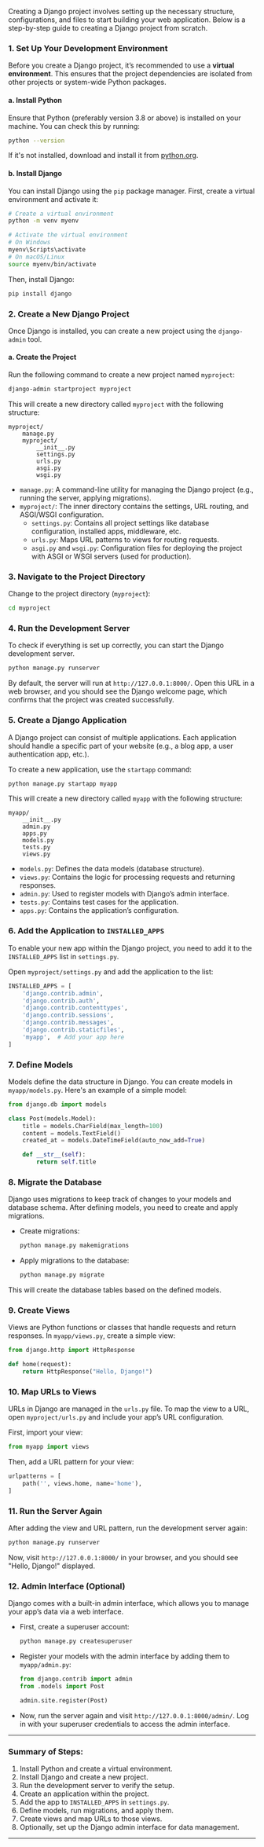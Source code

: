 Creating a Django project involves setting up the necessary structure, configurations, and files to start building your web application. Below is a step-by-step guide to creating a Django project from scratch.

### 1. **Set Up Your Development Environment**
Before you create a Django project, it’s recommended to use a **virtual environment**. This ensures that the project dependencies are isolated from other projects or system-wide Python packages.

#### a. **Install Python**
Ensure that Python (preferably version 3.8 or above) is installed on your machine. You can check this by running:
```bash
python --version
```

If it's not installed, download and install it from [python.org](https://www.python.org/downloads/).

#### b. **Install Django**
You can install Django using the `pip` package manager. First, create a virtual environment and activate it:
```bash
# Create a virtual environment
python -m venv myenv

# Activate the virtual environment
# On Windows
myenv\Scripts\activate
# On macOS/Linux
source myenv/bin/activate
```

Then, install Django:
```bash
pip install django
```

### 2. **Create a New Django Project**
Once Django is installed, you can create a new project using the `django-admin` tool.

#### a. **Create the Project**
Run the following command to create a new project named `myproject`:
```bash
django-admin startproject myproject
```

This will create a new directory called `myproject` with the following structure:

```
myproject/
    manage.py
    myproject/
        __init__.py
        settings.py
        urls.py
        asgi.py
        wsgi.py
```

- `manage.py`: A command-line utility for managing the Django project (e.g., running the server, applying migrations).
- `myproject/`: The inner directory contains the settings, URL routing, and ASGI/WSGI configuration.
  - `settings.py`: Contains all project settings like database configuration, installed apps, middleware, etc.
  - `urls.py`: Maps URL patterns to views for routing requests.
  - `asgi.py` and `wsgi.py`: Configuration files for deploying the project with ASGI or WSGI servers (used for production).

### 3. **Navigate to the Project Directory**
Change to the project directory (`myproject`):
```bash
cd myproject
```

### 4. **Run the Development Server**
To check if everything is set up correctly, you can start the Django development server.

```bash
python manage.py runserver
```

By default, the server will run at `http://127.0.0.1:8000/`. Open this URL in a web browser, and you should see the Django welcome page, which confirms that the project was created successfully.

### 5. **Create a Django Application**
A Django project can consist of multiple applications. Each application should handle a specific part of your website (e.g., a blog app, a user authentication app, etc.).

To create a new application, use the `startapp` command:
```bash
python manage.py startapp myapp
```

This will create a new directory called `myapp` with the following structure:

```
myapp/
    __init__.py
    admin.py
    apps.py
    models.py
    tests.py
    views.py
```

- `models.py`: Defines the data models (database structure).
- `views.py`: Contains the logic for processing requests and returning responses.
- `admin.py`: Used to register models with Django’s admin interface.
- `tests.py`: Contains test cases for the application.
- `apps.py`: Contains the application’s configuration.

### 6. **Add the Application to `INSTALLED_APPS`**
To enable your new app within the Django project, you need to add it to the `INSTALLED_APPS` list in `settings.py`.

Open `myproject/settings.py` and add the application to the list:
```python
INSTALLED_APPS = [
    'django.contrib.admin',
    'django.contrib.auth',
    'django.contrib.contenttypes',
    'django.contrib.sessions',
    'django.contrib.messages',
    'django.contrib.staticfiles',
    'myapp',  # Add your app here
]
```

### 7. **Define Models**
Models define the data structure in Django. You can create models in `myapp/models.py`. Here's an example of a simple model:
```python
from django.db import models

class Post(models.Model):
    title = models.CharField(max_length=100)
    content = models.TextField()
    created_at = models.DateTimeField(auto_now_add=True)

    def __str__(self):
        return self.title
```

### 8. **Migrate the Database**
Django uses migrations to keep track of changes to your models and database schema. After defining models, you need to create and apply migrations.

- Create migrations:
  ```bash
  python manage.py makemigrations
  ```

- Apply migrations to the database:
  ```bash
  python manage.py migrate
  ```

This will create the database tables based on the defined models.

### 9. **Create Views**
Views are Python functions or classes that handle requests and return responses. In `myapp/views.py`, create a simple view:

```python
from django.http import HttpResponse

def home(request):
    return HttpResponse("Hello, Django!")
```

### 10. **Map URLs to Views**
URLs in Django are managed in the `urls.py` file. To map the view to a URL, open `myproject/urls.py` and include your app’s URL configuration.

First, import your view:
```python
from myapp import views
```

Then, add a URL pattern for your view:
```python
urlpatterns = [
    path('', views.home, name='home'),
]
```

### 11. **Run the Server Again**
After adding the view and URL pattern, run the development server again:
```bash
python manage.py runserver
```

Now, visit `http://127.0.0.1:8000/` in your browser, and you should see "Hello, Django!" displayed.

### 12. **Admin Interface (Optional)**
Django comes with a built-in admin interface, which allows you to manage your app’s data via a web interface.

- First, create a superuser account:
  ```bash
  python manage.py createsuperuser
  ```

- Register your models with the admin interface by adding them to `myapp/admin.py`:
  ```python
  from django.contrib import admin
  from .models import Post

  admin.site.register(Post)
  ```

- Now, run the server again and visit `http://127.0.0.1:8000/admin/`. Log in with your superuser credentials to access the admin interface.

---

### Summary of Steps:
1. Install Python and create a virtual environment.
2. Install Django and create a new project.
3. Run the development server to verify the setup.
4. Create an application within the project.
5. Add the app to `INSTALLED_APPS` in `settings.py`.
6. Define models, run migrations, and apply them.
7. Create views and map URLs to those views.
8. Optionally, set up the Django admin interface for data management.

---
